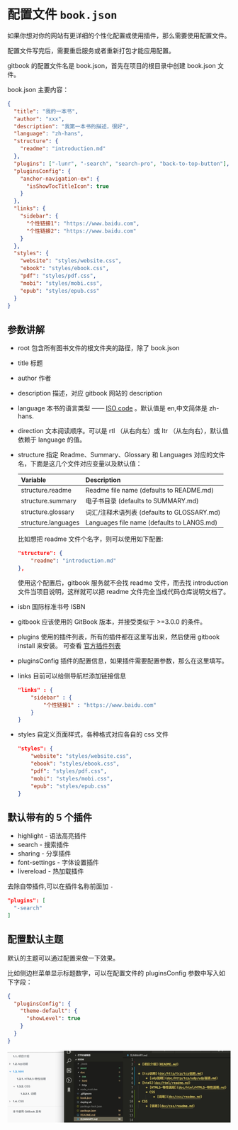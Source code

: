 # 配置文件 `book.json`

如果你想对你的网站有更详细的个性化配置或使用插件，那么需要使用配置文件。

配置文件写完后，需要重启服务或者重新打包才能应用配置。

gitbook 的配置文件名是 book.json，首先在项目的根目录中创建 book.json 文件。

book.json 主要内容：

```json
{
  "title": "我的一本书",
  "author": "xxx",
  "description": "我第一本书的描述，很好",
  "language": "zh-hans",
  "structure": {
    "readme": "introduction.md"
  },
  "plugins": ["-lunr", "-search", "search-pro", "back-to-top-button"],
  "pluginsConfig": {
    "anchor-navigation-ex": {
      "isShowTocTitleIcon": true
    }
  },
  "links": {
    "sidebar": {
      "个性链接1": "https://www.baidu.com",
      "个性链接2": "https://www.baidu.com"
    }
  },
  "styles": {
    "website": "styles/website.css",
    "ebook": "styles/ebook.css",
    "pdf": "styles/pdf.css",
    "mobi": "styles/mobi.css",
    "epub": "styles/epub.css"
  }
}
```

## 参数讲解

- root
  包含所有图书文件的根文件夹的路径，除了 book.json
- title
  标题
- author
  作者
- description
  描述，对应 gitbook 网站的 description
- language
  本书的语言类型 —— [ISO code](https://en.wikipedia.org/wiki/List_of_ISO_639-1_codes) 。默认值是 en,中文简体是 zh-hans.
- direction
  文本阅读顺序。可以是 rtl （从右向左）或 ltr （从左向右），默认值依赖于 language 的值。
- structure
  指定 Readme、Summary、Glossary 和 Languages 对应的文件名，下面是这几个文件对应变量以及默认值：

  | Variable            | Description                                 |
  | ------------------- | ------------------------------------------- |
  | structure.readme    | Readme file name (defaults to README.md)    |
  | structure.summary   | 电子书目录 (defaults to SUMMARY.md)         |
  | structure.glossary  | 词汇/注释术语列表 (defaults to GLOSSARY.md) |
  | structure.languages | Languages file name (defaults to LANGS.md)  |

  比如想把 readme 文件个名字，则可以使用如下配置:

  ```json
  "structure": {
      "readme": "introduction.md"
  },
  ```

  使用这个配置后，gitbook 服务就不会找 readme 文件，而去找 introduction 文件当项目说明，这样就可以把 readme 文件完全当成代码仓库说明文档了。

- isbn
  国际标准书号 ISBN
- gitbook
  应该使用的 GitBook 版本，并接受类似于 >=3.0.0 的条件。
- plugins
  使用的插件列表，所有的插件都在这里写出来，然后使用 gitbook install 来安装。
  可查看 [官方插件列表](https://docs.gitbook.com/v2-changes/important-differences#plugins)
- pluginsConfig
  插件的配置信息，如果插件需要配置参数，那么在这里填写。
- links
  目前可以给侧导航栏添加链接信息

  ```json
  "links" : {
      "sidebar" : {
          "个性链接1" : "https://www.baidu.com"
      }
  }
  ```

- styles
  自定义页面样式，各种格式对应各自的 css 文件
  ```json
  "styles": {
      "website": "styles/website.css",
      "ebook": "styles/ebook.css",
      "pdf": "styles/pdf.css",
      "mobi": "styles/mobi.css",
      "epub": "styles/epub.css"
  }
  ```

## 默认带有的 5 个插件

- highlight - 语法高亮插件
- search - 搜索插件
- sharing - 分享插件
- font-settings - 字体设置插件
- livereload - 热加载插件

去除自带插件,可以在插件名称前面加 `-`

```json
"plugins": [
  "-search"
]
```

## 配置默认主题

默认的主题可以通过配置来做一下效果。

比如侧边栏菜单显示标题数字，可以在配置文件的 pluginsConfig 参数中写入如下字段：

```json
{
  "pluginsConfig": {
    "theme-default": {
      "showLevel": true
    }
  }
}
```

![](assets/markdown-img-paste-20191218180605397.png)
